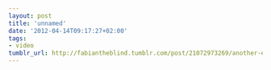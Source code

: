 ```yaml
---
layout: post
title: 'unnamed'
date: '2012-04-14T09:17:27+02:00'
tags:
- video
tumblr_url: http://fabiantheblind.tumblr.com/post/21072973269/another-experiment-with-the-ray-tracer-engine-of
---
```

